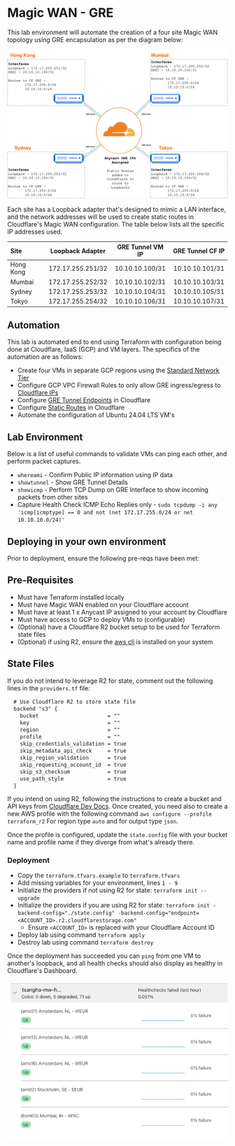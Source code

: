 # Magic WAN - GRE

This lab environment will automate the creation of a four site Magic WAN topology using GRE encapsulation as per the diagram below:

![mwan-diagram](./images/mwan-gre-topology.png)

Each site has a Loopback adapter that's designed to mimic a LAN interface, and the network addresses will be used to create static routes in Cloudflare's Magic WAN configuration. The table below lists all the specific IP addresses used.

| Site      | Loopback Adapter  | GRE Tunnel VM IP | GRE Tunnel CF IP |
| :-------- | :---------------: | :--------------: | :--------------: |
| Hong Kong | 172.17.255.251/32 | 10.10.10.100/31  | 10.10.10.101/31  |
| Mumbai    | 172.17.255.252/32 | 10.10.10.102/31  | 10.10.10.103/31  |
| Sydney    | 172.17.255.253/32 | 10.10.10.104/31  | 10.10.10.105/31  |
| Tokyo     | 172.17.255.254/32 | 10.10.10.106/31  | 10.10.10.107/31  |

## Automation

This lab is automated end to end using Terraform with configuration being done at Cloudflare, IaaS (GCP) and VM layers. The specifics of the automation are as follows:

- Create four VMs in separate GCP regions using the [Standard Network Tier](https://cloud.google.com/network-tiers)
- Configure GCP VPC Firewall Rules to only allow GRE ingress/egress to [Cloudflare IPs](https://www.cloudflare.com/en-gb/ips/)
- Configure [GRE Tunnel Endpoints](https://developers.cloudflare.com/magic-wan/configuration/manually/how-to/configure-tunnels/) in Cloudflare
- Configure [Static Routes](https://developers.cloudflare.com/magic-wan/configuration/manually/how-to/configure-static-routes/) in Cloudflare
- Automate the configuration of Ubuntu 24.04 LTS VM's

## Lab Environment

Below is a list of useful commands to validate VMs can ping each other, and perform packet captures.

- `whereami` - Confirm Public IP information using IP data
- `showtunnel` - Show GRE Tunnel Details
- `showicmp` - Perform TCP Dump on GRE Interface to show incoming packets from other sites
- Capture Health Check ICMP Echo Replies only - `sudo tcpdump -i any 'icmp[icmptype] == 0 and not (net 172.17.255.0/24 or net 10.10.10.0/24)'`

## Deploying in your own environment

Prior to deployment, ensure the following pre-reqs have been met:

## Pre-Requisites

- Must have Terraform installed locally
- Must have Magic WAN enabled on your Cloudflare account
- Must have at least 1 x Anycast IP assigned to your account by Cloudflare
- Must have access to GCP to deploy VMs to (configurable)
- (Optional) have a Cloudflare R2 bucket setup to be used for Terraform state files
- (Optional) if using R2, ensure the [aws cli](https://docs.aws.amazon.com/cli/latest/userguide/getting-started-install.html) is installed on your system

## State Files

If you do not intend to leverage R2 for state, comment out the following lines in the `providers.tf` file:

```hcl
  # Use Cloudflare R2 to store state file
  backend "s3" {
    bucket                      = ""
    key                         = ""
    region                      = ""
    profile                     = ""
    skip_credentials_validation = true
    skip_metadata_api_check     = true
    skip_region_validation      = true
    skip_requesting_account_id  = true
    skip_s3_checksum            = true
    use_path_style              = true
  }
```

If you intend on using R2, following the instructions to create a bucket and API keys from [Cloudflare Dev Docs](https://developers.cloudflare.com/terraform/advanced-topics/remote-backend/#create-r2-bucket). Once created, you need also to create a new AWS profile with the following command `aws configure --profile terraform_r2` For region type `auto` and for output type `json`.

Once the profile is configured, update the `state.config` file with your bucket name and profile name if they diverge from what's already there.

### Deployment

- Copy the `terraform.tfvars.example` to `terraform.tfvars`
- Add missing variables for your environment, lines `1 - 9`
- Initialize the providers if not using R2 for state: `terraform init --upgrade`
- Initialize the providers if you are using R2 for state: `terraform init -backend-config="./state.config" -backend-config="endpoint=<ACCOUNT_ID>.r2.cloudflarestorage.com"`
  - Ensure `<ACCOUNT_ID>` is replaced with your Cloudflare Account ID
- Deploy lab using command `terraform apply`
- Destroy lab using command `terraform destroy`

Once the deployment has succeeded you can `ping` from one VM to another's loopback, and all health checks should also display as healthy in Cloudflare's Dashboard.

![health-checks](./images/successful-health-checks.png)
